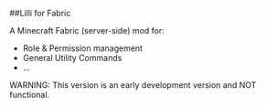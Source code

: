 ##Lilli for Fabric

A Minecraft Fabric (server-side) mod for:
- Role & Permission management
- General Utility Commands
- ...

WARNING: This version is an early development version and NOT functional.